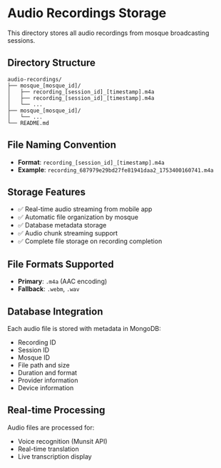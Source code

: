 # Audio Recordings Storage

This directory stores all audio recordings from mosque broadcasting sessions.

## Directory Structure

```
audio-recordings/
├── mosque_[mosque_id]/
│   ├── recording_[session_id]_[timestamp].m4a
│   ├── recording_[session_id]_[timestamp].m4a
│   └── ...
├── mosque_[mosque_id]/
│   └── ...
└── README.md
```

## File Naming Convention

- **Format**: `recording_[session_id]_[timestamp].m4a`
- **Example**: `recording_687979e29bd27fe81941daa2_1753400160741.m4a`

## Storage Features

- ✅ Real-time audio streaming from mobile app
- ✅ Automatic file organization by mosque
- ✅ Database metadata storage
- ✅ Audio chunk streaming support
- ✅ Complete file storage on recording completion

## File Formats Supported

- **Primary**: `.m4a` (AAC encoding)
- **Fallback**: `.webm`, `.wav`

## Database Integration

Each audio file is stored with metadata in MongoDB:
- Recording ID
- Session ID
- Mosque ID
- File path and size
- Duration and format
- Provider information
- Device information

## Real-time Processing

Audio files are processed for:
- Voice recognition (Munsit API)
- Real-time translation
- Live transcription display
